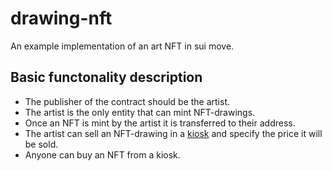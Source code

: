 # drawing-nft
An example implementation of an art NFT in sui move.

## Basic functonality description
- The publisher of the contract should be the artist.
- The artist is the only entity that can mint NFT-drawings.
- Once an NFT is mint by the artist it is transferred to their address.
- The artist can sell an NFT-drawing in a [kiosk](https://github.com/MystenLabs/sui/blob/main/crates/sui-framework/docs/kiosk.md) and specify the price it will be sold.
- Anyone can buy an NFT from a kiosk.
